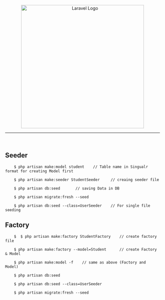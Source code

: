 <p align="center"><a href="https://laravel.com" target="_blank"><img src="https://raw.githubusercontent.com/laravel/art/master/logo-lockup/5%20SVG/2%20CMYK/1%20Full%20Color/laravel-logolockup-cmyk-red.svg" width="400" alt="Laravel Logo"></a></p>

<hr><br>

## Seeder

```
    $ php artisan make:model student    // Table name in Singualr format for creating Model first

    $ php artisan make:seeder StudentSeeder     // creaing seeder file

    $ php artisan db:seed       // saving Data in DB

    $ php artisan migrate:fresh --seed

    $ php artisan db:seed --class=UserSeeder    // For single file seeding

```

## Factory

```
    $  $ php artisan make:factory StudentFactory    // create factory file

    $ php artisan make:factory --model=Student      // create Factory & Model

    $ php artisan make:model -f    // same as above (Factory and Model)

    $ php artisan db:seed

    $ php artisan db:seed --class=UserSeeder

    $ php artisan migrate:fresh --seed

```